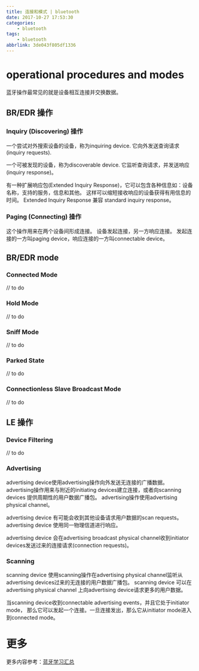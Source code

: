 ```yaml
---
title: 连接和模式 | bluetooth
date: 2017-10-27 17:53:30
categories:
    - bluetooth
tags:
    - bluetooth
abbrlink: 3de043f805df1336
---
```


# operational procedures and modes

蓝牙操作最常见的就是设备相互连接并交换数据。

## BR/EDR 操作

### Inquiry (Discovering) 操作

一个尝试对外搜索设备的设备，称为inquiring device.
它向外发送查询请求(inquiry requests).

一个可被发现的设备，称为discoverable device.
它监听查询请求，并发送响应(inquiry response)。

有一种扩展响应包(Extended Inquiry Response)，它可以包含各种信息如：设备名称，支持的服务，信息和其他。
这样可以缩短接收响应的设备获得有用信息的时间。
Extended Inquiry Response 兼容 standard inquiry response。

### Paging (Connecting) 操作

这个操作用来在两个设备间形成连接。
设备发起连接，另一方响应连接。
发起连接的一方叫paging device，响应连接的一方叫connectable device。

## BR/EDR mode 

### Connected Mode
// to do 
### Hold Mode
// to do 
### Sniff Mode
// to do 
### Parked State
// to do 
### Connectionless Slave Broadcast Mode
// to do 

## LE 操作

### Device Filtering

// to do 

### Advertising

advertising device使用advertising操作向外发送无连接的广播数据。
advertising操作用来与附近的initiating devices建立连接，或者向scanning devices 提供周期性的用户数据广播包。
advertising操作使用advertising physical channel。

advertising device 有可能会收到其他设备请求用户数据的scan requests。
advertising device 使用同一物理信道进行响应。

advertising device 会在advertising broadcast physical channel收到initiator devices发送过来的连接请求(connection requests)。

### Scanning

scanning device 使用scanning操作在advertising physical channel监听从advertising devices过来的无连接的用户数据广播包。
scanning device 可以在advertising physical channel 上向advertising device请求更多的用户数据。

当scanning device收到connectable advertising events，并且它处于initiator mode，
那么它可以发起一个连接。一旦连接发出，那么它从initiator mode进入到connected mode。

# 更多

更多内容参考：[蓝牙学习汇总](http://www.wangjinle.com/posts/20d772a1ef9ec588.html)
